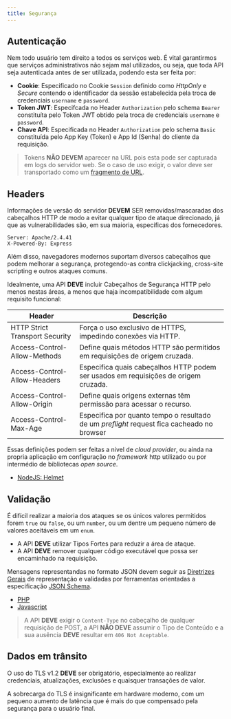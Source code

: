 ```yaml
---
title: Segurança
---
```


## Autenticação

Nem todo usuário tem direito a todos os serviços web. É vital garantirmos que serviços administrativos não sejam mal utilizados, ou seja, que toda API seja autenticada antes de ser utilizada, podendo esta ser feita por: 

* **Cookie**: Especificado no Cookie `Session` definido como *HttpOnly* e *Secure* contendo o identificador da sessão estabelecida pela troca de credenciais `username` e `password`.
* **Token JWT**: Especifcada no Header `Authorization` pelo schema `Bearer` constituíta pelo Token JWT obtido pela troca de credenciais `username` e `password`.
* **Chave API**: Especificada no Header `Authorization` pelo schema `Basic` constituída pelo App Key (Token) e App Id (Senha) do cliente da requisição.


> Tokens **NÃO DEVEM** aparecer na URL pois esta pode ser capturada em logs do servidor web. Se o caso de uso exigir, o valor deve ser transportado como um [fragmento de URL](https://developer.mozilla.org/en-US/docs/Web/URI/Reference/Fragment).


## Headers

Informações de versão do servidor **DEVEM** SER removidas/mascaradas dos cabeçalhos HTTP de modo a evitar qualquer tipo de ataque direcionado, já que as vulnerabilidades são, em sua maioria, específicas dos fornecedores.

```
Server: Apache/2.4.41
X-Powered-By: Express
```

Além disso, navegadores modernos suportam diversos cabeçalhos que podem melhorar a segurança, protegendo-as contra clickjacking, cross-site scripting e outros ataques comuns. 

Idealmente, uma API **DEVE** incluir Cabeçalhos de Segurança HTTP pelo menos nestas áreas, a menos que haja incompatibilidade com algum requisito funcional:

| Header                                   | Descrição                                                                                                   |
|------------------------------------------|-------------------------------------------------------------------------------------------------------------|
| HTTP Strict Transport Security           | Força o uso exclusivo de HTTPS, impedindo conexões via HTTP.                                                |
| Access-Control-Allow-Methods             | Define quais métodos HTTP são permitidos em requisições de origem cruzada.                                  |
| Access-Control-Allow-Headers             | Especifica quais cabeçalhos HTTP podem ser usados em requisições de origem cruzada.                         |
| Access-Control-Allow-Origin              | Define quais origens externas têm permissão para acessar o recurso.                                         |
| Access-Control-Max-Age                   | Especifica por quanto tempo o resultado de um *preflight* request fica cacheado no browser                  |



Essas definições podem ser feitas a nivel de *cloud provider*, ou ainda na propria aplicação em configuração no *framework* http utilizado ou por intermédio de bibliotecas *open source*.

* [NodeJS: Helmet](https://www.npmjs.com/package/helmet)


## Validação

É difícil realizar a maioria dos ataques se os únicos valores permitidos forem `true` ou `false`, ou um `number`, ou um dentre um pequeno número de valores aceitáveis em um `enum`. 

* A API **DEVE** utilizar Tipos Fortes para reduzir a área de ataque.
* A API **DEVE** remover qualquer código executável que possa ser encaminhado na requisição.

Mensagens representandas no formato JSON devem seguir as [Diretrizes Gerais](/api-guidelines/diretrizes-gerais/json) de representação e validadas por ferramentas orientadas a especificação [JSON Schema](https://json-schema.org/).

* [PHP](https://github.com/jsonrainbow/json-schema)
* [Javascript](https://www.npmjs.com/package/jsonschema)

> A API **DEVE** exigir o `Content-Type` no cabeçalho de qualquer requisição de POST, a API **NÂO DEVE** assumir o Tipo de Conteúdo e a sua ausência **DEVE** resultar em `406 Not Aceptable`.

## Dados em trânsito

O uso do TLS v1.2 **DEVE** ser obrigatório, especialmente ao realizar credenciais, atualizações, exclusões e quaisquer transações de valor. 

A sobrecarga do TLS é insignificante em hardware moderno, com um pequeno aumento de latência que é mais do que compensado pela segurança para o usuário final.